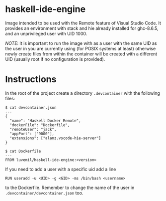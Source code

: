 # haskell-ide-engine

Image intended to be used with the Remote feature of Visual Studio Code. It provides an environment with stack and hie already installed for ghc-8.6.5, and an unprivileged user with UID 1000.

_NOTE_: It is important to run the image with as a user with the same UID as the user in you are currently using (for POSIX systems at least) otherwise newly create files from within the container will be created with a different UID (usually root if no configuration is provided).

# Instructions

In the root of the project create a directory `.devcontainer` with the following files:

```
$ cat devcontainer.json
---
{
  "name": "Haskell Docker Remote",
  "dockerFile": "Dockerfile",
  "remoteUser": "jack",
  "appPort": ["9000"],
  "extensions": ["alanz.vscode-hie-server"]
}
```

```
$ cat Dockerfile
---
FROM luvemil/haskell-ide-engine:<version>
```

If you need to add a user with a specific uid add a line

```
RUN useradd -u <UID> -g <GID> -ms /bin/bash <username>
```

to the Dockerfile. Remember to change the name of the user in `.devcontainer/devcontainer.json` too.
